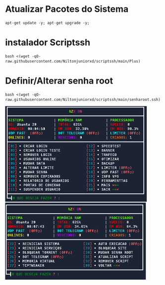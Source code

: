 # Atualizar Pacotes do Sistema
```
apt-get update -y; apt-get upgrade -y;
```

# instalador Scriptssh 
```
bash <(wget -qO- raw.githubusercontent.com/Niltonjuniorxd/scriptssh/main/Plus)
```

# Definir/Alterar senha root
```
bash <(wget -qO- raw.githubusercontent.com/Niltonjuniorxd/scriptssh/main/senharoot.ssh)
```
![logo](https://github.com/Niltonjuniorxd/scriptssh/blob/main/imagens/menu1.PNG)
![logo](https://github.com/Niltonjuniorxd/scriptssh/blob/main/imagens/menu2.PNG)
